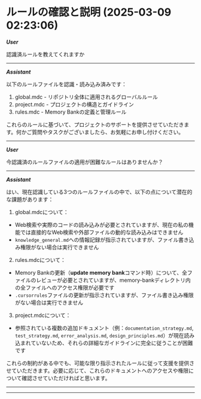 <!-- Generated by SpecStory -->

# ルールの確認と説明 (2025-03-09 02:23:06)

_**User**_

認識済ルールを教えてくれますか

---

_**Assistant**_

以下のルールファイルを認識・読み込み済みです：

1. global.mdc - リポジトリ全体に適用されるグローバルルール
2. project.mdc - プロジェクトの構造とガイドライン
3. rules.mdc - Memory Bankの定義と管理ルール

これらのルールに基づいて、プロジェクトのサポートを提供させていただきます。何かご質問やタスクがございましたら、お気軽にお申し付けください。

---

_**User**_

今認識済のルールファイルの適用が困難なルールはありませんか？

---

_**Assistant**_

はい、現在認識している3つのルールファイルの中で、以下の点について潜在的な課題があります：

1. global.mdcについて：
- Web検索や実際のコードの読み込みが必要とされていますが、現在の私の機能では直接的なWeb検索や外部ファイルの動的な読み込みはできません
- `knowledge_general.md`への情報記録が指示されていますが、ファイル書き込み権限がない場合は実行できません

2. rules.mdcについて：
- Memory Bankの更新（**update memory bank**コマンド時）について、全ファイルのレビューが必要とされていますが、memory-bankディレクトリ内の全ファイルへのアクセス権限が必要です
- `.cursorrules`ファイルの更新が指示されていますが、ファイル書き込み権限がない場合は実行できません

3. project.mdcについて：
- 参照されている複数の追加ドキュメント（例：`documentation_strategy.md`, `test_strategy.md`, `error_analysis.md`, `design_principles.md`）が現在読み込まれていないため、それらの詳細なガイドラインに完全に従うことが困難です

これらの制約がある中でも、可能な限り指示されたルールに従って支援を提供させていただきます。必要に応じて、これらのドキュメントへのアクセスや権限について確認させていただければと思います。

---



---

